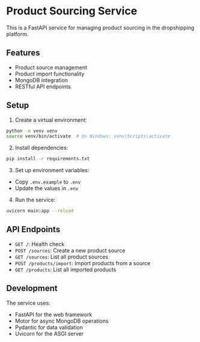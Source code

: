 # Product Sourcing Service

This is a FastAPI service for managing product sourcing in the dropshipping platform.

## Features

- Product source management
- Product import functionality
- MongoDB integration
- RESTful API endpoints

## Setup

1. Create a virtual environment:
```bash
python -m venv venv
source venv/bin/activate  # On Windows: venv\Scripts\activate
```

2. Install dependencies:
```bash
pip install -r requirements.txt
```

3. Set up environment variables:
- Copy `.env.example` to `.env`
- Update the values in `.env`

4. Run the service:
```bash
uvicorn main:app --reload
```

## API Endpoints

- `GET /`: Health check
- `POST /sources`: Create a new product source
- `GET /sources`: List all product sources
- `POST /products/import`: Import products from a source
- `GET /products`: List all imported products

## Development

The service uses:
- FastAPI for the web framework
- Motor for async MongoDB operations
- Pydantic for data validation
- Uvicorn for the ASGI server 